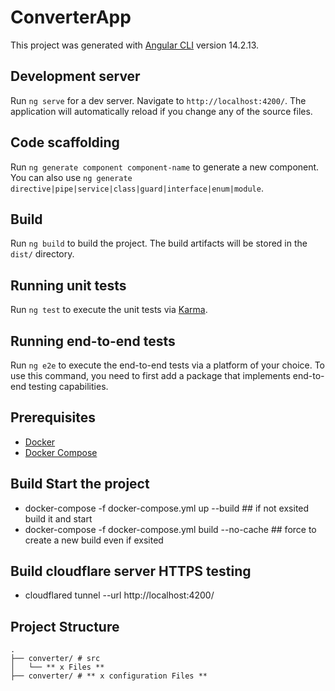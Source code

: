 # ConverterApp

This project was generated with [Angular CLI](https://github.com/angular/angular-cli) version 14.2.13.

## Development server

Run `ng serve` for a dev server. Navigate to `http://localhost:4200/`. The application will automatically reload if you change any of the source files.

## Code scaffolding

Run `ng generate component component-name` to generate a new component. You can also use `ng generate directive|pipe|service|class|guard|interface|enum|module`.

## Build

Run `ng build` to build the project. The build artifacts will be stored in the `dist/` directory.

## Running unit tests

Run `ng test` to execute the unit tests via [Karma](https://karma-runner.github.io).

## Running end-to-end tests

Run `ng e2e` to execute the end-to-end tests via a platform of your choice. To use this command, you need to first add a package that implements end-to-end testing capabilities.

## Prerequisites

- [Docker](https://www.docker.com/get-started)
- [Docker Compose](https://docs.docker.com/compose/install/)


## Build Start the project
- docker-compose -f docker-compose.yml up --build ## if not exsited build it and start
- docker-compose -f docker-compose.yml build --no-cache ## force to create a new build even if exsited



## Build cloudflare server HTTPS testing
- cloudflared tunnel --url http://localhost:4200/

## Project Structure

```plaintext
.
├── converter/ # src
│   └── ** x Files **
├── converter/ # ** x configuration Files **
